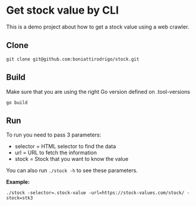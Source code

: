 # Get stock value by CLI

This is a demo project about how to get a stock value using a web crawler.

## Clone
```
git clone git@github.com:boniattirodrigo/stock.git
```

## Build
Make sure that you are using the right Go version defined on .tool-versions
```
go build
```

## Run
To run you need to pass 3 parameters:
- selector = HTML selector to find the data
- url = URL to fetch the information
- stock = Stock that you want to know the value

You can also run `./stock -h` to see these parameters.

**Example:**
```
./stock -selector=.stock-value -url=https://stock-values.com/stock/ -stock=stk3
```
